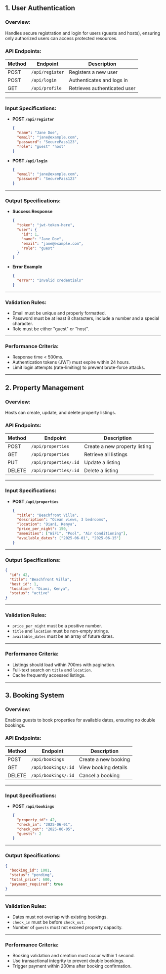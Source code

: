 ## 1. User Authentication

### Overview:

Handles secure registration and login for users (guests and hosts), ensuring only authorized users can access protected resources.

### API Endpoints:

| Method | Endpoint        | Description                  |
| ------ | --------------- | ---------------------------- |
| POST   | `/api/register` | Registers a new user         |
| POST   | `/api/login`    | Authenticates and logs in    |
| GET    | `/api/profile`  | Retrieves authenticated user |

---

### Input Specifications:

* **POST `/api/register`**

  ```json
  {
    "name": "Jane Doe",
    "email": "jane@example.com",
    "password": "SecurePass123",
    "role": "guest" "host"
  }
  ```

* **POST `/api/login`**

  ```json
  {
    "email": "jane@example.com",
    "password": "SecurePass123"
  }
  ```

---

### Output Specifications:

* **Success Response**

  ```json
  {
    "token": "jwt-token-here",
    "user": {
      "id": 1,
      "name": "Jane Doe",
      "email": "jane@example.com",
      "role": "guest"
    }
  }
  ```

* **Error Example**

  ```json
  {
    "error": "Invalid credentials"
  }
  ```

---

### Validation Rules:

* Email must be unique and properly formatted.
* Password must be at least 8 characters, include a number and a special character.
* Role must be either "guest" or "host".

---

### Performance Criteria:

* Response time < 500ms.
* Authentication tokens (JWT) must expire within 24 hours.
* Limit login attempts (rate-limiting) to prevent brute-force attacks.

---

## 2. Property Management

### Overview:

Hosts can create, update, and delete property listings.

### API Endpoints:

| Method | Endpoint              | Description                   |
| ------ | --------------------- | ----------------------------- |
| POST   | `/api/properties`     | Create a new property listing |
| GET    | `/api/properties`     | Retrieve all listings         |
| PUT    | `/api/properties/:id` | Update a listing              |
| DELETE | `/api/properties/:id` | Delete a listing              |

---

### Input Specifications:

* **POST `/api/properties`**

  ```json
  {
    "title": "Beachfront Villa",
    "description": "Ocean views, 3 bedrooms",
    "location": "Diani, Kenya",
    "price_per_night": 150,
    "amenities": ["WiFi", "Pool", "Air Conditioning"],
    "available_dates": ["2025-06-01", "2025-06-15"]
  }
  ```

---

### Output Specifications:

```json
{
  "id": 42,
  "title": "Beachfront Villa",
  "host_id": 1,
  "location": "Diani, Kenya",
  "status": "active"
}
```

---

### Validation Rules:

* `price_per_night` must be a positive number.
* `title` and `location` must be non-empty strings.
* `available_dates` must be an array of future dates.

---

### Performance Criteria:

* Listings should load within 700ms with pagination.
* Full-text search on `title` and `location`.
* Cache frequently accessed listings.

---

## 3. Booking System

### Overview:

Enables guests to book properties for available dates, ensuring no double bookings.

### API Endpoints:

| Method | Endpoint            | Description          |
| ------ | ------------------- | -------------------- |
| POST   | `/api/bookings`     | Create a new booking |
| GET    | `/api/bookings/:id` | View booking details |
| DELETE | `/api/bookings/:id` | Cancel a booking     |

---

### Input Specifications:

* **POST `/api/bookings`**

  ```json
  {
    "property_id": 42,
    "check_in": "2025-06-01",
    "check_out": "2025-06-05",
    "guests": 2
  }
  ```

---

### Output Specifications:

```json
{
  "booking_id": 1001,
  "status": "pending",
  "total_price": 600,
  "payment_required": true
}
```

---

### Validation Rules:

* Dates must not overlap with existing bookings.
* `check_in` must be before `check_out`.
* Number of `guests` must not exceed property capacity.

---

### Performance Criteria:

* Booking validation and creation must occur within 1 second.
* Use transactional integrity to prevent double bookings.
* Trigger payment within 200ms after booking confirmation.

